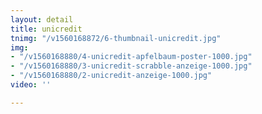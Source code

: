 ```yaml
---
layout: detail
title: unicredit
tnimg: "/v1560168872/6-thumbnail-unicredit.jpg"
img:
- "/v1560168880/4-unicredit-apfelbaum-poster-1000.jpg"
- "/v1560168880/3-unicredit-scrabble-anzeige-1000.jpg"
- "/v1560168880/2-unicredit-anzeige-1000.jpg"
video: ''

---
```

